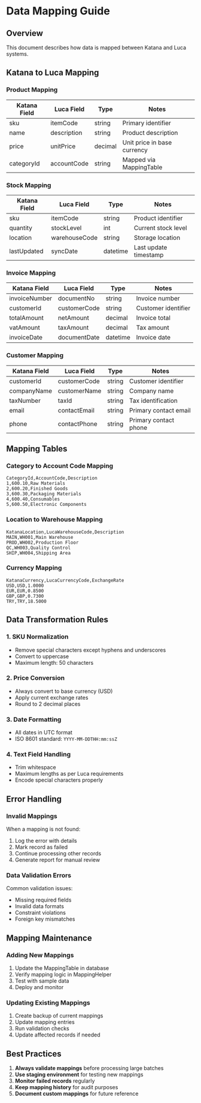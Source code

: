 # Data Mapping Guide

## Overview

This document describes how data is mapped between Katana and Luca systems.

## Katana to Luca Mapping

### Product Mapping

| Katana Field | Luca Field  | Type    | Notes                       |
| ------------ | ----------- | ------- | --------------------------- |
| sku          | itemCode    | string  | Primary identifier          |
| name         | description | string  | Product description         |
| price        | unitPrice   | decimal | Unit price in base currency |
| categoryId   | accountCode | string  | Mapped via MappingTable     |

### Stock Mapping

| Katana Field | Luca Field    | Type     | Notes                 |
| ------------ | ------------- | -------- | --------------------- |
| sku          | itemCode      | string   | Product identifier    |
| quantity     | stockLevel    | int      | Current stock level   |
| location     | warehouseCode | string   | Storage location      |
| lastUpdated  | syncDate      | datetime | Last update timestamp |

### Invoice Mapping

| Katana Field  | Luca Field   | Type     | Notes               |
| ------------- | ------------ | -------- | ------------------- |
| invoiceNumber | documentNo   | string   | Invoice number      |
| customerId    | customerCode | string   | Customer identifier |
| totalAmount   | netAmount    | decimal  | Invoice total       |
| vatAmount     | taxAmount    | decimal  | Tax amount          |
| invoiceDate   | documentDate | datetime | Invoice date        |

### Customer Mapping

| Katana Field | Luca Field   | Type   | Notes                 |
| ------------ | ------------ | ------ | --------------------- |
| customerId   | customerCode | string | Customer identifier   |
| companyName  | customerName | string | Company name          |
| taxNumber    | taxId        | string | Tax identification    |
| email        | contactEmail | string | Primary contact email |
| phone        | contactPhone | string | Primary contact phone |

## Mapping Tables

### Category to Account Code Mapping

```csv
CategoryId,AccountCode,Description
1,600.10,Raw Materials
2,600.20,Finished Goods
3,600.30,Packaging Materials
4,600.40,Consumables
5,600.50,Electronic Components
```

### Location to Warehouse Mapping

```csv
KatanaLocation,LucaWarehouseCode,Description
MAIN,WH001,Main Warehouse
PROD,WH002,Production Floor
QC,WH003,Quality Control
SHIP,WH004,Shipping Area
```

### Currency Mapping

```csv
KatanaCurrency,LucaCurrencyCode,ExchangeRate
USD,USD,1.0000
EUR,EUR,0.8500
GBP,GBP,0.7300
TRY,TRY,18.5000
```

## Data Transformation Rules

### 1. SKU Normalization

- Remove special characters except hyphens and underscores
- Convert to uppercase
- Maximum length: 50 characters

### 2. Price Conversion

- Always convert to base currency (USD)
- Apply current exchange rates
- Round to 2 decimal places

### 3. Date Formatting

- All dates in UTC format
- ISO 8601 standard: `YYYY-MM-DDTHH:mm:ssZ`

### 4. Text Field Handling

- Trim whitespace
- Maximum lengths as per Luca requirements
- Encode special characters properly

## Error Handling

### Invalid Mappings

When a mapping is not found:

1. Log the error with details
2. Mark record as failed
3. Continue processing other records
4. Generate report for manual review

### Data Validation Errors

Common validation issues:

- Missing required fields
- Invalid data formats
- Constraint violations
- Foreign key mismatches

## Mapping Maintenance

### Adding New Mappings

1. Update the MappingTable in database
2. Verify mapping logic in MappingHelper
3. Test with sample data
4. Deploy and monitor

### Updating Existing Mappings

1. Create backup of current mappings
2. Update mapping entries
3. Run validation checks
4. Update affected records if needed

## Best Practices

1. **Always validate mappings** before processing large batches
2. **Use staging environment** for testing new mappings
3. **Monitor failed records** regularly
4. **Keep mapping history** for audit purposes
5. **Document custom mappings** for future reference
